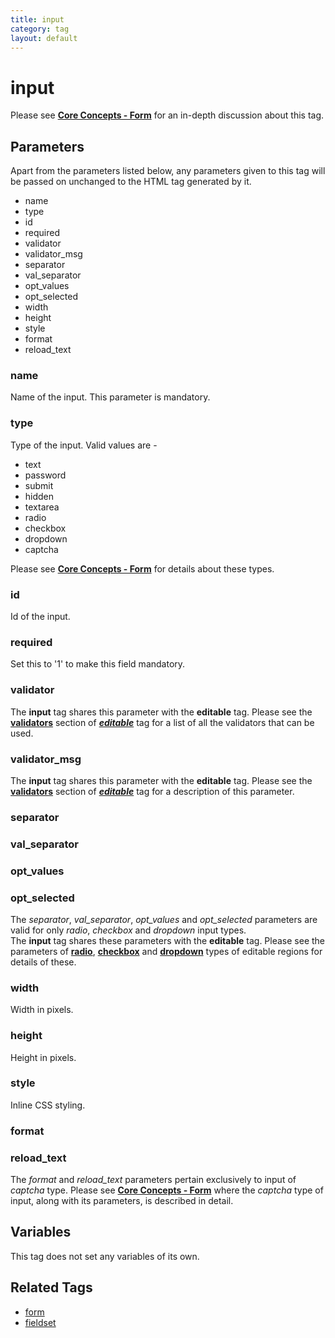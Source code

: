 ```yaml
---
title: input
category: tag
layout: default
---
```


# input

Please see [**Core Concepts - Form**](../../concepts/forms.html) for an in-depth discussion about this tag.

## Parameters

<p class="success">Apart from the parameters listed below, any parameters given to this tag will be passed on unchanged to the HTML tag generated by it.</p>

*   name
*   type
*   id
*   required
*   validator
*   validator\_msg
*   separator
*   val\_separator
*   opt\_values
*   opt\_selected
*   width
*   height
*   style
*   format
*   reload\_text

### name

Name of the input. This parameter is mandatory.

### type

Type of the input. Valid values are -

*   text
*   password
*   submit
*   hidden
*   textarea
*   radio
*   checkbox
*   dropdown
*   captcha

Please see [**Core Concepts - Form**](../../concepts/forms.html) for details about these types.

### id

Id of the input.

### required

Set this to '1' to make this field mandatory.

### validator

The **input** tag shares this parameter with the **editable** tag. Please see the [**validators**](../editable.html#validator) section of [__*editable*__](../editable.html) tag for a list of all the validators that can be used.

### validator_msg

The **input** tag shares this parameter with the **editable** tag. Please see the [**validators**](../editable.html#validator) section of [__*editable*__](../editable.html) tag for a description of this parameter.

### separator

### val_separator

### opt_values

### opt_selected

The _separator_, *val\_separator*, *opt\_values* and *opt\_selected* parameters are valid for only _radio_, _checkbox_ and _dropdown_ input types.<br/>
The **input** tag shares these parameters with the **editable** tag. Please see the parameters of [**radio**](../editable/radio.html#parameters), [**checkbox**](../editable/checkbox.html#parameters) and [**dropdown**](../editable/dropdown.html#parameters) types of editable regions for details of these.

### width

Width in pixels.

### height

Height in pixels.

### style

Inline CSS styling.

### format

### reload_text

The _format_ and *reload\_text* parameters pertain exclusively to input of _captcha_ type. Please see [**Core Concepts - Form**](../../concepts/forms.html) where the _captcha_ type of input, along with its parameters, is described in detail.

## Variables

This tag does not set any variables of its own.

## Related Tags

*   [form](../form.html)
*   [fieldset](../fieldset.html)
